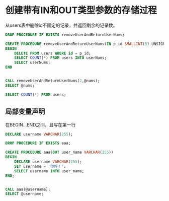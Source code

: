 # 创建带有IN和OUT类型参数的存储过程

从users表中删除id不固定的记录，并返回剩余的记录数。

```sql
DROP PROCEDURE IF EXISTS removeUserAndReturnUserNums;

CREATE PROCEDURE removeUserAndReturnUserNums(IN p_id SMALLINT(5) UNSIGNED,OUT userNums INT UNSIGNED)
BEGIN
	DELETE FROM users WHERE id = p_id;
	SELECT COUNT(*) FROM users INTO userNums;
	SELECT userNums;
END


CALL removeUserAndReturnUserNums(2,@nums);
SELECT @nums;

SELECT COUNT(*) FROM users;
```

## 局部变量声明

在BEGIN...END之间，且写在第一行

```sql
DECLARE username VARCHAR(255);
```

```sql
DROP PROCEDURE IF EXISTS aaa;

CREATE PROCEDURE aaa(OUT user_name VARCHAR(255))
BEGIN
	DECLARE username VARCHAR(255);
	SET username = '你好！';
	SELECT username INTO user_name;
END;


CALL aaa(@username);
SELECT @username;
```

